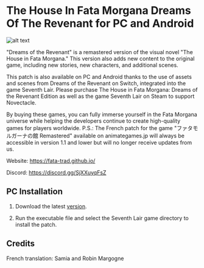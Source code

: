 # The House In Fata Morgana Dreams Of The Revenant for PC and Android
![alt text](https://raw.githubusercontent.com/MysticHaze157/fata-morgana-remastered-french/main/Accueil.jpg)

"Dreams of the Revenant" is a remastered version of the visual novel "The House in Fata Morgana."
This version also adds new content to the original game, including new stories, new characters, and additional scenes.

This patch is also available on PC and Android thanks to the use of assets and scenes from Dreams of the Revenant on Switch, integrated into the game Seventh Lair.
Please purchase The House in Fata Morgana: Dreams of the Revenant Edition as well as the game Seventh Lair on Steam to support Novectacle.

By buying these games, you can fully immerse yourself in the Fata Morgana universe while helping the developers continue to create high-quality games for players worldwide.
P.S.: The French patch for the game "ファタモルガーナの館 Remastered" available on animategames.jp will always be accessible in version 1.1 and lower but will no longer receive updates from us.

Website: https://fata-trad.github.io/

Discord: https://discord.gg/SjXXuyqFsZ

## PC Installation
1. Download the latest [version](https://github.com/MysticHaze157/fata-morgana-remastered-french/releases).

2. Run the executable file and select the Seventh Lair game directory to install the patch.

## Credits

French translation: Samia and Robin Margogne

